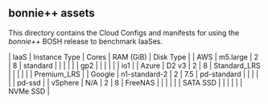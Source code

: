 ## bonnie++ assets

This directory contains the Cloud Configs and manifests for using
the _bonnie++_ BOSH release to benchmark IaaSes.

| IaaS    | Instance Type | Cores | RAM (GiB) | Disk Type    |
| AWS     | m5.large      | 2     | 8         | standard     |
|         |               |       |           | gp2          |
|         |               |       |           | io1          |
| Azure   | D2 v3         | 2     | 8         | Standard_LRS |
|         |               |       |           | Premium_LRS  |
| Google  | n1-standard-2 | 2     | 7.5       | pd-standard  |
|         |               |       |           | pd-ssd       |
| vSphere | N/A           | 2     | 8         | FreeNAS      |
|         |               |       |           | SATA SSD     |
|         |               |       |           | NVMe SSD     |
